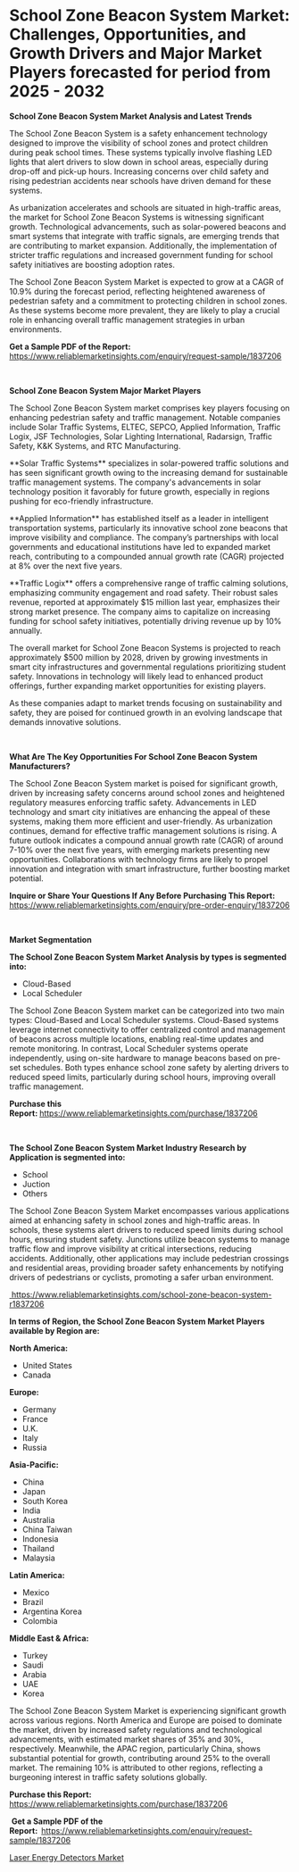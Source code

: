 <p><h1>School Zone Beacon System Market: Challenges, Opportunities, and Growth Drivers and Major Market Players forecasted for period from 2025 - 2032</h1></p><p><strong>School Zone Beacon System Market Analysis and Latest Trends</strong></p>
<p><p>The School Zone Beacon System is a safety enhancement technology designed to improve the visibility of school zones and protect children during peak school times. These systems typically involve flashing LED lights that alert drivers to slow down in school areas, especially during drop-off and pick-up hours. Increasing concerns over child safety and rising pedestrian accidents near schools have driven demand for these systems.</p><p>As urbanization accelerates and schools are situated in high-traffic areas, the market for School Zone Beacon Systems is witnessing significant growth. Technological advancements, such as solar-powered beacons and smart systems that integrate with traffic signals, are emerging trends that are contributing to market expansion. Additionally, the implementation of stricter traffic regulations and increased government funding for school safety initiatives are boosting adoption rates.</p><p>The School Zone Beacon System Market is expected to grow at a CAGR of 10.9% during the forecast period, reflecting heightened awareness of pedestrian safety and a commitment to protecting children in school zones. As these systems become more prevalent, they are likely to play a crucial role in enhancing overall traffic management strategies in urban environments.</p></p>
<p><strong>Get a Sample PDF of the Report:&nbsp;</strong> <a href="https://www.reliablemarketinsights.com/enquiry/request-sample/1837206?utm_campaign=2232&utm_medium=2&utm_source=Github&utm_content=ia&utm_term=12042025&utm_id=school-zone-beacon-system">https://www.reliablemarketinsights.com/enquiry/request-sample/1837206</a></p>
<p>&nbsp;</p>
<p><strong>School Zone Beacon System Major Market Players</strong></p>
<p><p>The School Zone Beacon System market comprises key players focusing on enhancing pedestrian safety and traffic management. Notable companies include Solar Traffic Systems, ELTEC, SEPCO, Applied Information, Traffic Logix, JSF Technologies, Solar Lighting International, Radarsign, Traffic Safety, K&K Systems, and RTC Manufacturing. </p><p>**Solar Traffic Systems** specializes in solar-powered traffic solutions and has seen significant growth owing to the increasing demand for sustainable traffic management systems. The company's advancements in solar technology position it favorably for future growth, especially in regions pushing for eco-friendly infrastructure.</p><p>**Applied Information** has established itself as a leader in intelligent transportation systems, particularly its innovative school zone beacons that improve visibility and compliance. The company’s partnerships with local governments and educational institutions have led to expanded market reach, contributing to a compounded annual growth rate (CAGR) projected at 8% over the next five years.</p><p>**Traffic Logix** offers a comprehensive range of traffic calming solutions, emphasizing community engagement and road safety. Their robust sales revenue, reported at approximately $15 million last year, emphasizes their strong market presence. The company aims to capitalize on increasing funding for school safety initiatives, potentially driving revenue up by 10% annually.</p><p>The overall market for School Zone Beacon Systems is projected to reach approximately $500 million by 2028, driven by growing investments in smart city infrastructures and governmental regulations prioritizing student safety. Innovations in technology will likely lead to enhanced product offerings, further expanding market opportunities for existing players.</p><p>As these companies adapt to market trends focusing on sustainability and safety, they are poised for continued growth in an evolving landscape that demands innovative solutions.</p></p>
<p>&nbsp;</p>
<p><strong>What Are The Key Opportunities For School Zone Beacon System Manufacturers?</strong></p>
<p><p>The School Zone Beacon System market is poised for significant growth, driven by increasing safety concerns around school zones and heightened regulatory measures enforcing traffic safety. Advancements in LED technology and smart city initiatives are enhancing the appeal of these systems, making them more efficient and user-friendly. As urbanization continues, demand for effective traffic management solutions is rising. A future outlook indicates a compound annual growth rate (CAGR) of around 7-10% over the next five years, with emerging markets presenting new opportunities. Collaborations with technology firms are likely to propel innovation and integration with smart infrastructure, further boosting market potential.</p></p>
<p><strong>Inquire or Share Your Questions If Any Before Purchasing This Report:</strong> <a href="https://www.reliablemarketinsights.com/enquiry/pre-order-enquiry/1837206?utm_campaign=2232&utm_medium=2&utm_source=Github&utm_content=ia&utm_term=12042025&utm_id=school-zone-beacon-system">https://www.reliablemarketinsights.com/enquiry/pre-order-enquiry/1837206</a></p>
<p>&nbsp;</p>
<p><strong>Market Segmentation</strong></p>
<p><strong>The School Zone Beacon System Market Analysis by types is segmented into:</strong></p>
<p><ul><li>Cloud-Based</li><li>Local Scheduler</li></ul></p>
<p><p>The School Zone Beacon System market can be categorized into two main types: Cloud-Based and Local Scheduler systems. Cloud-Based systems leverage internet connectivity to offer centralized control and management of beacons across multiple locations, enabling real-time updates and remote monitoring. In contrast, Local Scheduler systems operate independently, using on-site hardware to manage beacons based on pre-set schedules. Both types enhance school zone safety by alerting drivers to reduced speed limits, particularly during school hours, improving overall traffic management.</p></p>
<p><strong>Purchase this Report:&nbsp;</strong><a href="https://www.reliablemarketinsights.com/purchase/1837206?utm_campaign=2232&utm_medium=2&utm_source=Github&utm_content=ia&utm_term=12042025&utm_id=school-zone-beacon-system">https://www.reliablemarketinsights.com/purchase/1837206</a></p>
<p>&nbsp;</p>
<p><strong>The School Zone Beacon System Market Industry Research by Application is segmented into:</strong></p>
<p><ul><li>School</li><li>Juction</li><li>Others</li></ul></p>
<p><p>The School Zone Beacon System Market encompasses various applications aimed at enhancing safety in school zones and high-traffic areas. In schools, these systems alert drivers to reduced speed limits during school hours, ensuring student safety. Junctions utilize beacon systems to manage traffic flow and improve visibility at critical intersections, reducing accidents. Additionally, other applications may include pedestrian crossings and residential areas, providing broader safety enhancements by notifying drivers of pedestrians or cyclists, promoting a safer urban environment.</p></p>
<p><a href="https://www.reliablemarketinsights.com/school-zone-beacon-system-r1837206?utm_campaign=2232&utm_medium=2&utm_source=Github&utm_content=ia&utm_term=12042025&utm_id=school-zone-beacon-system">&nbsp;https://www.reliablemarketinsights.com/school-zone-beacon-system-r1837206</a></p>
<p><strong>In terms of Region, the School Zone Beacon System Market Players available by Region are:</strong></p>
<p>
    <p> <strong> North America: </strong>
        <ul>
            <li>United States</li>
            <li>Canada</li>
        </ul>
        </p> 
    <p> <strong> Europe: </strong>
        <ul>
            <li>Germany</li>
            <li>France</li>
            <li>U.K.</li>
            <li>Italy</li>
            <li>Russia</li>
        </ul>
        </p> 
    <p> <strong> Asia-Pacific: </strong>
        <ul>
            <li>China</li>
            <li>Japan</li>
            <li>South Korea</li>
            <li>India</li>
            <li>Australia</li>
            <li>China Taiwan</li>
            <li>Indonesia</li>
            <li>Thailand</li>
            <li>Malaysia</li>
        </ul>
        </p> 
    <p> <strong> Latin America: </strong>
        <ul>
            <li>Mexico</li>
            <li>Brazil</li>
            <li>Argentina Korea</li>
            <li>Colombia</li>
        </ul>
        </p> 
    <p> <strong> Middle East & Africa: </strong>
        <ul>
            <li>Turkey</li>
            <li>Saudi</li>
            <li>Arabia</li>
            <li>UAE</li>
            <li>Korea</li>
        </ul>
    </p>
    </p>
<p><p>The School Zone Beacon System Market is experiencing significant growth across various regions. North America and Europe are poised to dominate the market, driven by increased safety regulations and technological advancements, with estimated market shares of 35% and 30%, respectively. Meanwhile, the APAC region, particularly China, shows substantial potential for growth, contributing around 25% to the overall market. The remaining 10% is attributed to other regions, reflecting a burgeoning interest in traffic safety solutions globally.</p></p>
<p><strong>Purchase this Report: </strong><a href="https://www.reliablemarketinsights.com/purchase/1837206?utm_campaign=2232&utm_medium=2&utm_source=Github&utm_content=ia&utm_term=12042025&utm_id=school-zone-beacon-system">https://www.reliablemarketinsights.com/purchase/1837206</a></p>
<p>&nbsp;<strong>Get a Sample PDF of the Report:&nbsp;&nbsp;</strong><a href="https://www.reliablemarketinsights.com/enquiry/request-sample/1837206?utm_campaign=2232&utm_medium=2&utm_source=Github&utm_content=ia&utm_term=12042025&utm_id=school-zone-beacon-system">https://www.reliablemarketinsights.com/enquiry/request-sample/1837206</a></p>
<p><strong></strong></p>
<p><p><a href="https://github.com/auriashetzxj/Market-Research-Report-List-1/blob/main/laser-energy-detectors-market.md?utm_campaign=2232&utm_medium=2&utm_source=Github&utm_content=ia&utm_term=12042025&utm_id=school-zone-beacon-system">Laser Energy Detectors Market</a></p></p>